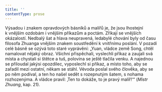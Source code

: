 ```yaml
---
title: ''
contentType: prose
---
```


<section>

Výsadou i znakem opravdových básníků a malířů je, že jsou lhostejní k vnějším ozdobám i vnějším příkazům a poctám. Zříkají se vnějších okázalostí. Nedbalý šat a hlava neupravená, ledabylé chování byly od času filosofa Zhuanga vnějším znakem soustředění k vnitřnímu poslání. V pozadí celé básně se ozývá toto staré vyprávění: „Yuan, vládce země Song, chtěl namalovat nějaký obraz. Všichni přispěchali, vyslechli příkaz a zaujali svá místa a chystali si štětce a tuš, polovina se ještě tlačila venku. A najednou se přiloudal jakýsi opozdilec, vyposlechl si příkaz, a místo toho, aby se zařadil mezi ostatní, někam se stáhl. Vévoda poslal svého člověka, aby se po něm podíval, a ten ho našel sedět s rozepnutým šatem, s nohama rozhozenýma. A vládce pravil: ‚Ten to dokáže, to je pravý malíř!‘“ (_Mistr_ _Zhuang_, kap. 21).

</section>

